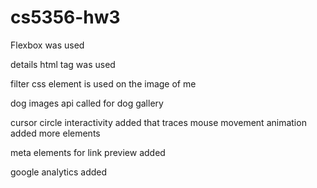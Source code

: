 # cs5356-hw3

Flexbox was used

details html tag was used

filter css element is used on the image of me

dog images api called for dog gallery

cursor circle interactivity added that traces mouse movement
animation added more elements

meta elements for link preview added

google analytics added

